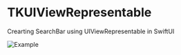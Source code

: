 # TKUIViewRepresentable

Crearting SearchBar using UIViewRepresentable in SwiftUI

![Example](https://media.giphy.com/media/5UgrT7ItrinK5Ljcng/giphy.gif)
